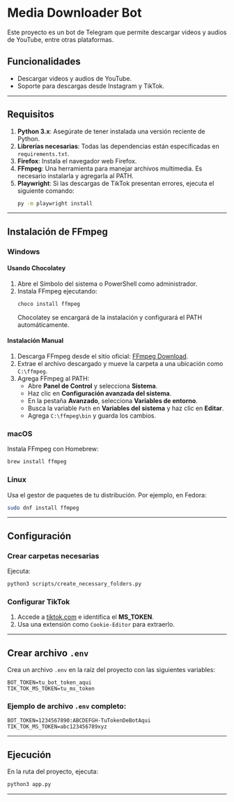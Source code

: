 # Media Downloader Bot

Este proyecto es un bot de Telegram que permite descargar videos y audios de YouTube, entre otras plataformas.

## Funcionalidades
- Descargar videos y audios de YouTube.
- Soporte para descargas desde Instagram y TikTok.

---

## Requisitos

1. **Python 3.x**: Asegúrate de tener instalada una versión reciente de Python.
2. **Librerías necesarias**: Todas las dependencias están especificadas en `requirements.txt`.
3. **Firefox**: Instala el navegador web Firefox.
4. **FFmpeg**: Una herramienta para manejar archivos multimedia. Es necesario instalarla y agregarla al PATH.
5. **Playwright**: Si las descargas de TikTok presentan errores, ejecuta el siguiente comando:
   ```bash
   py -m playwright install
   ```

---

## Instalación de FFmpeg

### Windows

#### Usando Chocolatey
1. Abre el Símbolo del sistema o PowerShell como administrador.
2. Instala FFmpeg ejecutando:
   ```bash
   choco install ffmpeg
   ```
   Chocolatey se encargará de la instalación y configurará el PATH automáticamente.

#### Instalación Manual
1. Descarga FFmpeg desde el sitio oficial: [FFmpeg Download](https://ffmpeg.org/download.html).
2. Extrae el archivo descargado y mueve la carpeta a una ubicación como `C:\ffmpeg`.
3. Agrega FFmpeg al PATH:
   - Abre **Panel de Control** y selecciona **Sistema**.
   - Haz clic en **Configuración avanzada del sistema**.
   - En la pestaña **Avanzado**, selecciona **Variables de entorno**.
   - Busca la variable `Path` en **Variables del sistema** y haz clic en **Editar**.
   - Agrega `C:\ffmpeg\bin` y guarda los cambios.

### macOS
Instala FFmpeg con Homebrew:
```bash
brew install ffmpeg
```

### Linux
Usa el gestor de paquetes de tu distribución. Por ejemplo, en Fedora:
```bash
sudo dnf install ffmpeg
```

---

## Configuración

### Crear carpetas necesarias
Ejecuta:
```bash
python3 scripts/create_necessary_folders.py
```

### Configurar TikTok
1. Accede a [tiktok.com](https://tiktok.com) e identifica el **MS_TOKEN**.
2. Usa una extensión como `Cookie-Editor` para extraerlo.

---

## Crear archivo `.env`

Crea un archivo `.env` en la raíz del proyecto con las siguientes variables:

```env
BOT_TOKEN=tu_bot_token_aqui
TIK_TOK_MS_TOKEN=tu_ms_token
```

### Ejemplo de archivo `.env` completo:

```env
BOT_TOKEN=1234567890:ABCDEFGH-TuTokenDeBotAqui
TIK_TOK_MS_TOKEN=abc123456789xyz
```

---

## Ejecución
En la ruta del proyecto, ejecuta:
```bash
python3 app.py
```

---

